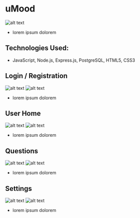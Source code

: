 # uMood

![alt text](./images/logo.png)

- lorem ipsum dolorem

## Technologies Used:
  - JavaScript, Node.js, Express.js, PostgreSQL, HTML5, CSS3

## Login / Registration

![alt text](./images/desktopRoot.png)
![alt text](./images/mobileRoot.png)

- lorem ipsum dolorem

## User Home

![alt text](./images/desktopHome.png)
![alt text](./images/mobileHome.png)

- lorem ipsum dolorem

## Questions

![alt text](./images/desktopQuestions.png)
![alt text](./images/mobileQuestions.png)

- lorem ipsum dolorem

## Settings

![alt text](./images/desktopSettings.png)
![alt text](./images/mobileSettings.png)

- lorem ipsum dolorem

